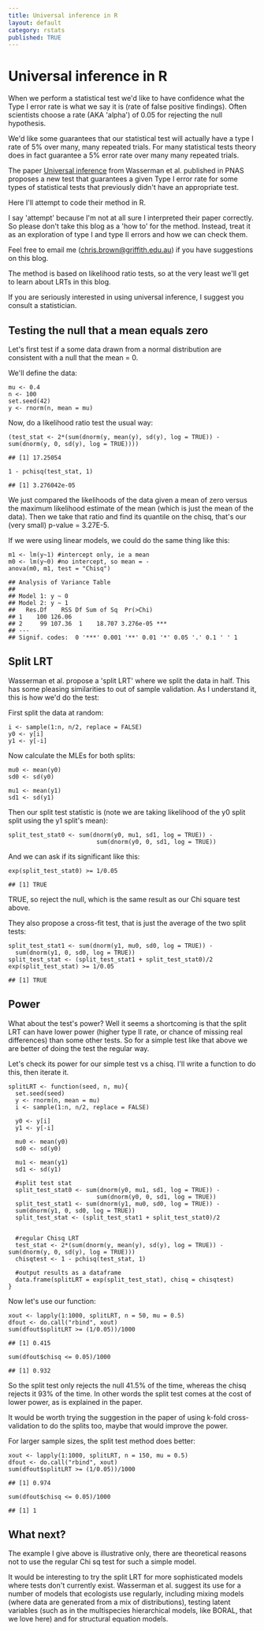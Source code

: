 ```yaml
---
title: Universal inference in R
layout: default
category: rstats
published: TRUE
---
```


Universal inference in R
========================

When we perform a statistical test we'd like to have confidence what the
Type I error rate is what we say it is (rate of false positive
findings). Often scientists choose a rate (AKA 'alpha') of 0.05 for
rejecting the null hypothesis.

We'd like some guarantees that our statistical test will actually have a
type I rate of 5% over many, many repeated trials. For many statistical
tests theory does in fact guarantee a 5% error rate over many many
repeated trials.

The paper [Universal
inference](https://www.pnas.org/content/early/2020/07/02/1922664117)
from Wasserman et al. published in PNAS proposes a new test that
guarantees a given Type I error rate for some types of statistical tests
that previously didn't have an appropriate test.

Here I'll attempt to code their method in R.

I say 'attempt' because I'm not at all sure I interpreted their paper
correctly. So please don't take this blog as a 'how to' for the method.
Instead, treat it as an exploration of type I and type II errors and how
we can check them.

Feel free to email me (<chris.brown@griffith.edu.au>) if you have
suggestions on this blog.

The method is based on likelihood ratio tests, so at the very least
we'll get to learn about LRTs in this blog.

If you are seriously interested in using universal inference, I suggest
you consult a statistician.

Testing the null that a mean equals zero
----------------------------------------

Let's first test if a some data drawn from a normal distribution are
consistent with a null that the mean = 0.

We'll define the data:

    mu <- 0.4
    n <- 100
    set.seed(42)
    y <- rnorm(n, mean = mu)

Now, do a likelihood ratio test the usual way:

    (test_stat <- 2*(sum(dnorm(y, mean(y), sd(y), log = TRUE)) - sum(dnorm(y, 0, sd(y), log = TRUE))))

    ## [1] 17.25054

    1 - pchisq(test_stat, 1)

    ## [1] 3.276042e-05

We just compared the likelihoods of the data given a mean of zero versus
the maximum likelihood estimate of the mean (which is just the mean of
the data). Then we take that ratio and find its quantile on the chisq,
that's our (very small) p-value = 3.27E-5.

If we were using linear models, we could do the same thing like this:

    m1 <- lm(y~1) #intercept only, ie a mean
    m0 <- lm(y~0) #no intercept, so mean = -
    anova(m0, m1, test = "Chisq")

    ## Analysis of Variance Table
    ##
    ## Model 1: y ~ 0
    ## Model 2: y ~ 1
    ##   Res.Df    RSS Df Sum of Sq  Pr(>Chi)    
    ## 1    100 126.06                           
    ## 2     99 107.36  1    18.707 3.276e-05 ***
    ## ---
    ## Signif. codes:  0 '***' 0.001 '**' 0.01 '*' 0.05 '.' 0.1 ' ' 1

Split LRT
---------

Wasserman et al. propose a 'split LRT' where we split the data in half.
This has some pleasing similarities to out of sample validation. As I
understand it, this is how we'd do the test:

First split the data at random:

    i <- sample(1:n, n/2, replace = FALSE)
    y0 <- y[i]
    y1 <- y[-i]

Now calculate the MLEs for both splits:

    mu0 <- mean(y0)
    sd0 <- sd(y0)

    mu1 <- mean(y1)
    sd1 <- sd(y1)

Then our split test statistic is (note we are taking likelihood of the y0 split
split using the y1 split's mean):

    split_test_stat0 <- sum(dnorm(y0, mu1, sd1, log = TRUE)) -
                             sum(dnorm(y0, 0, sd1, log = TRUE))

And we can ask if its significant like this:

    exp(split_test_stat0) >= 1/0.05

    ## [1] TRUE

TRUE, so reject the null, which is the same result as our Chi square
test above.

They also propose a cross-fit test, that is just the average of the two
split tests:

    split_test_stat1 <- sum(dnorm(y1, mu0, sd0, log = TRUE)) -
      sum(dnorm(y1, 0, sd0, log = TRUE))
    split_test_stat <- (split_test_stat1 + split_test_stat0)/2
    exp(split_test_stat) >= 1/0.05

    ## [1] TRUE

Power
-----

What about the test's power? Well it seems a shortcoming is that the
split LRT can have lower power (higher type II rate, or chance of
missing real differences) than some other tests. So for a simple test
like that above we are better of doing the test the regular way.

Let's check its power for our simple test vs a chisq. I'll write a
function to do this, then iterate it.

    splitLRT <- function(seed, n, mu){
      set.seed(seed)
      y <- rnorm(n, mean = mu)
      i <- sample(1:n, n/2, replace = FALSE)

      y0 <- y[i]
      y1 <- y[-i]

      mu0 <- mean(y0)
      sd0 <- sd(y0)

      mu1 <- mean(y1)
      sd1 <- sd(y1)

      #split test stat
      split_test_stat0 <- sum(dnorm(y0, mu1, sd1, log = TRUE)) -
                             sum(dnorm(y0, 0, sd1, log = TRUE))
      split_test_stat1 <- sum(dnorm(y1, mu0, sd0, log = TRUE)) -
      sum(dnorm(y1, 0, sd0, log = TRUE))
      split_test_stat <- (split_test_stat1 + split_test_stat0)/2


      #regular Chisq LRT
      test_stat <- 2*(sum(dnorm(y, mean(y), sd(y), log = TRUE)) - sum(dnorm(y, 0, sd(y), log = TRUE)))
      chisqtest <- 1 - pchisq(test_stat, 1)

      #output results as a dataframe
      data.frame(splitLRT = exp(split_test_stat), chisq = chisqtest)
    }

Now let's use our function:

    xout <- lapply(1:1000, splitLRT, n = 50, mu = 0.5)
    dfout <- do.call("rbind", xout)
    sum(dfout$splitLRT >= (1/0.05))/1000

    ## [1] 0.415

    sum(dfout$chisq <= 0.05)/1000

    ## [1] 0.932

So the split test only rejects the null 41.5% of the time, whereas the
chisq rejects it 93% of the time. In other words the split test comes at
the cost of lower power, as is explained in the paper.

It would be worth trying the suggestion in the paper of using k-fold
cross-validation to do the splits too, maybe that would improve the
power.

For larger sample sizes, the split test method does better:

    xout <- lapply(1:1000, splitLRT, n = 150, mu = 0.5)
    dfout <- do.call("rbind", xout)
    sum(dfout$splitLRT >= (1/0.05))/1000

    ## [1] 0.974

    sum(dfout$chisq <= 0.05)/1000

    ## [1] 1

What next?
----------

The example I give above is illustrative only, there are theoretical
reasons not to use the regular Chi sq test for such a simple model.

It would be interesting to try the split LRT for more sophisticated
models where tests don't currently exist. Wasserman et al. suggest its
use for a number of models that ecologists use regularly, including
mixing models (where data are generated from a mix of distributions),
testing latent variables (such as in the multispecies hierarchical
models, like BORAL, that we love here) and for structural equation
models.
